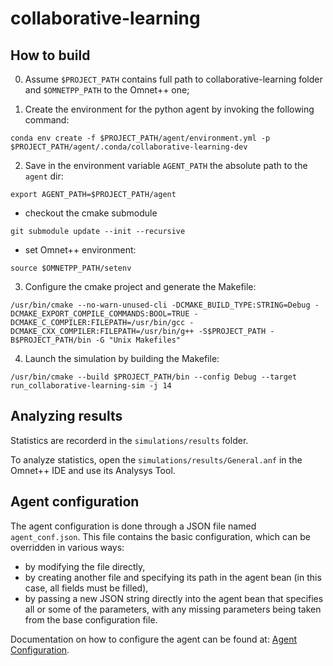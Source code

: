 # collaborative-learning

## How to build

0) Assume `$PROJECT_PATH` contains full path to collaborative-learning folder and `$OMNETPP_PATH` to the Omnet++ one;

1) Create the environment for the python agent by invoking the following command:
```
conda env create -f $PROJECT_PATH/agent/environment.yml -p $PROJECT_PATH/agent/.conda/collaborative-learning-dev
```
2) Save in the environment variable `AGENT_PATH` the absolute path to the `agent` dir:
```
export AGENT_PATH=$PROJECT_PATH/agent
```

- checkout the cmake submodule 
```
git submodule update --init --recursive
```
- set Omnet++ environment:
```
source $OMNETPP_PATH/setenv
```

3) Configure the cmake project and generate the Makefile:
```
/usr/bin/cmake --no-warn-unused-cli -DCMAKE_BUILD_TYPE:STRING=Debug -DCMAKE_EXPORT_COMPILE_COMMANDS:BOOL=TRUE -DCMAKE_C_COMPILER:FILEPATH=/usr/bin/gcc -DCMAKE_CXX_COMPILER:FILEPATH=/usr/bin/g++ -S$PROJECT_PATH -B$PROJECT_PATH/bin -G "Unix Makefiles"
```
4) Launch the simulation by building the Makefile:
```
/usr/bin/cmake --build $PROJECT_PATH/bin --config Debug --target run_collaborative-learning-sim -j 14
```

## Analyzing results

Statistics are recorderd in the `simulations/results` folder.

To analyze statistics, open the `simulations/results/General.anf` in the Omnet++ IDE and use its Analysys Tool.


## Agent configuration
The agent configuration is done through a JSON file named `agent_conf.json`. This file contains the basic configuration, which can be overridden in various ways:

- by modifying the file directly,
- by creating another file and specifying its path in the agent bean (in this case, all fields must be filled),
- by passing a new JSON string directly into the agent bean that specifies all or some of the parameters, with any missing parameters being taken from the base configuration file.

Documentation on how to configure the agent can be found at: [Agent Configuration](https://github.com/retarded-reward/collaborative-learning/wiki/Agent-Configuration).

